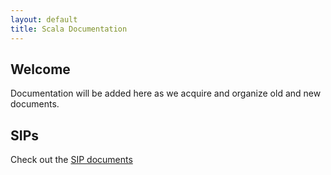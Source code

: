 ```yaml
---
layout: default
title: Scala Documentation
---
```


## Welcome ##

Documentation will be added here as we acquire and organize old and new documents.

## SIPs ##

Check out the [SIP documents](sips/index.html)

